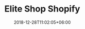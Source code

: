 ---
title: "Elite Shop Shopify"
date: 2018-12-28T11:02:05+06:00 
# type don't remove or customize
type : "docs"
draft: true
---